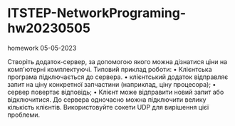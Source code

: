 # ITSTEP-NetworkPrograming-hw20230505
homework 05-05-2023

Створіть додаток-сервер, за допомогою якого можна дізнатися ціни на комп'ютерні комплектуючі. Типовий приклад роботи:
• Клієнтська програма підключається до сервера.
• клієнтський додаток відправляє запит на ціну конкретної запчастини (наприклад, ціну процесора);
• сервер повертає відповідь;
• Клієнт може відправити новий запит або відключитися.
До сервера одночасно можна підключити велику кількість клієнтів. Використовуйте сокети UDP для вирішення цієї проблеми.
